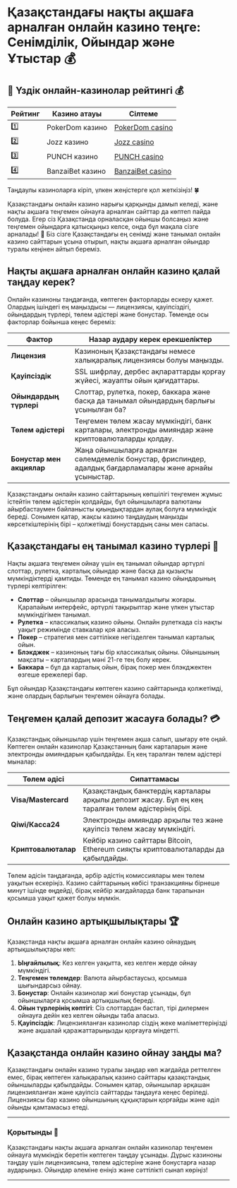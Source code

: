 # Қазақстандағы нақты ақшаға арналған онлайн казино теңге: Сенімділік, Ойындар және Ұтыстар 💰
## 🎰 Үздік онлайн-казинолар рейтингі 💰

| Рейтинг | Казино атауы      | Сілтеме           |
|---------|--------------------|-------------------|
| 1️⃣     | PokerDom казино     | [PokerDom casino](https://brandplay.link/Bxg7SC7H)  |
| 2️⃣     | Jozz казино         | [Jozz casino](https://tk435zi5i9.com/alt/jozz/registration?e8250665e216213938eeaefaf3e61c0a) |
| 3️⃣     | PUNCH казино        | [PUNCH casino](https://betpunch1.com/d638d6d39)   |
| 4️⃣     | BanzaiBet казино    | [BanzaiBet casino](https://bnzstr009.com/e9rVJ)  |

Таңдаулы казиноларға кіріп, үлкен жеңістерге қол жеткізіңіз! 🍀

Қазақстандағы онлайн казино нарығы қарқынды дамып келеді, және нақты ақшаға теңгемен ойнауға арналған сайттар да көптеп пайда болуда. Егер сіз Қазақстанда орналасқан ойыншы болсаңыз және теңгемен ойындарға қатысқыңыз келсе, онда бұл мақала сізге арналады! 🎲 Біз сізге Қазақстандағы ең сенімді және танымал онлайн казино сайттарын ұсына отырып, нақты ақшаға арналған ойындар туралы кеңінен айтып береміз.

## Нақты ақшаға арналған онлайн казино қалай таңдау керек?

Онлайн казиноны таңдағанда, көптеген факторларды ескеру қажет. Олардың ішіндегі ең маңыздысы — лицензиясы, қауіпсіздігі, ойындардың түрлері, төлем әдістері және бонустар. Төменде осы факторлар бойынша кеңес береміз:

| **Фактор**                 | **Назар аудару керек ерекшеліктер**                                                                                |
|----------------------------|-------------------------------------------------------------------------------------------------------------------|
| **Лицензия**               | Казиноның Қазақстандағы немесе халықаралық лицензиясы болуы маңызды.                                                 |
| **Қауіпсіздік**             | SSL шифрлау, дербес ақпараттарды қорғау жүйесі, жауапты ойын қағидаттары.                                           |
| **Ойындардың түрлері**      | Слоттар, рулетка, покер, баккара және басқа да танымал ойындардың барлығы ұсынылған ба?                            |
| **Төлем әдістері**          | Теңгемен төлем жасау мүмкіндігі, банк карталары, электронды әмияндар және криптовалюталарды қолдау.                |
| **Бонустар мен акциялар**   | Жаңа ойыншыларға арналған сәлемдемелік бонустар, фриспиндер, адалдық бағдарламалары және арнайы ұсыныстар.          |

Қазақстандағы онлайн казино сайттарының көпшілігі теңгемен жұмыс істейтін төлем әдістерін қолдайды, бұл ойыншыларға валютаны айырбастаумен байланысты қиындықтардан аулақ болуға мүмкіндік береді. Сонымен қатар, жақсы казино таңдаудың маңызды көрсеткіштерінің бірі – қолжетімді бонустардың саны мен сапасы.

## Қазақстандағы ең танымал казино түрлері 🎰

Нақты ақшаға теңгемен ойнау үшін ең танымал ойындар әртүрлі слоттар, рулетка, карталық ойындар және басқа да қызықты мүмкіндіктерді қамтиды. Төменде ең танымал казино ойындарының түрлері келтірілген:

- **Слоттар** – ойыншылар арасында танымалдылығы жоғары. Қарапайым интерфейс, әртүрлі тақырыптар және үлкен ұтыстар мүмкіндігімен танымал.
- **Рулетка** – классикалық казино ойыны. Онлайн рулеткада сіз нақты уақыт режимінде ставкалар қоя аласыз.
- **Покер** – стратегия мен сәттілікке негізделген танымал карталық ойын.
- **Блэкджек** – казиноның тағы бір классикалық ойыны. Ойыншының мақсаты – карталардың мәні 21-ге тең болу керек.
- **Баккара** – бұл да карталық ойын, бірақ покер мен блэкджектен өзгеше ережелері бар.

Бұл ойындар Қазақстандағы көптеген казино сайттарында қолжетімді, және олардың барлығын теңгемен ойнауға болады.

## Теңгемен қалай депозит жасауға болады? 💳

Қазақстандық ойыншылар үшін теңгемен ақша салып, шығару өте оңай. Көптеген онлайн казинолар Қазақстанның банк карталарын және электронды әмияндарын қабылдайды. Ең кең таралған төлем әдістері мыналар:

| **Төлем әдісі**                 | **Сипаттамасы**                                                                                     |
|----------------------------------|-----------------------------------------------------------------------------------------------------|
| **Visa/Mastercard**              | Қазақстандық банктердің карталары арқылы депозит жасау. Бұл ең кең таралған төлем әдістерінің бірі.   |
| **Qiwi/Касса24**                 | Электронды әмияндар арқылы тез және қауіпсіз төлем жасау мүмкіндігі.                                   |
| **Криптовалюталар**              | Кейбір казино сайттары Bitcoin, Ethereum сияқты криптовалюталарды да қабылдайды.                      |

Төлем әдісін таңдағанда, әрбір әдістің комиссиялары мен төлем уақытын ескеріңіз. Казино сайттарының көбісі транзакцияны бірнеше минут ішінде өңдейді, бірақ кейбір жағдайларда банк тарапынан қосымша уақыт қажет болуы мүмкін.

## Онлайн казино артықшылықтары 🏆

Қазақстанда нақты ақшаға арналған онлайн казино ойнаудың артықшылықтары көп:

1. **Ыңғайлылық**: Кез келген уақытта, кез келген жерде ойнау мүмкіндігі.
2. **Теңгемен төлемдер**: Валюта айырбастаусыз, қосымша шығындарсыз ойнау.
3. **Бонустар**: Онлайн казинолар жиі бонустар ұсынады, бұл ойыншыларға қосымша артықшылық береді.
4. **Ойын түрлерінің көптігі**: Сіз слоттардан бастап, тірі дилермен ойнауға дейін кез келген ойынды таба аласыз.
5. **Қауіпсіздік**: Лицензияланған казинолар сіздің жеке мәліметтеріңізді және ақшалай қаражаттарыңызды қорғауға міндетті.

## Қазақстанда онлайн казино ойнау заңды ма?

Қазақстандағы онлайн казино туралы заңдар көп жағдайда реттелген емес, бірақ көптеген халықаралық казино сайттары қазақстандық ойыншыларды қабылдайды. Сонымен қатар, ойыншылар әрқашан лицензияланған және қауіпсіз сайттарды таңдауға кеңес беріледі. Лицензиясы бар казино ойыншының құқықтарын қорғайды және әділ ойынды қамтамасыз етеді.

---

### Қорытынды 🎯

Қазақстандағы нақты ақшаға арналған онлайн казинолар теңгемен ойнауға мүмкіндік беретін көптеген таңдау ұсынады. Дұрыс казиноны таңдау үшін лицензиясына, төлем әдістеріне және бонустарға назар аударыңыз. Ойындар әлеміне еніңіз және сәттілікті сынап көріңіз!

---


